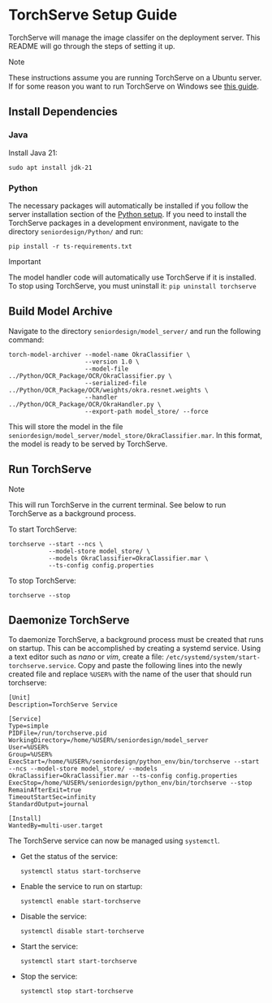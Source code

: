 # TorchServe Setup Guide

TorchServe will manage the image classifer on the deployment server.
This README will go through the steps of setting it up.

> [!NOTE]
> These instructions assume you are running TorchServe on a Ubuntu server.
> If for some reason you want to run TorchServe on Windows see
> [this guide](https://pytorch.org/serve/torchserve_on_win_native.html).

## Install Dependencies

### Java

Install Java 21:

`sudo apt install jdk-21`

### Python

The necessary packages will automatically be installed if you follow
the server installation section of the
[Python setup](../Python#server-installation).
If you need to install the TorchServe packages in a development
environment, navigate to the directory `seniordesign/Python/` and
run:

`pip install -r ts-requirements.txt`

> [!IMPORTANT]
> The model handler code will automatically use TorchServe if
> it is installed. To stop using TorchServe,
> you must uninstall it: `pip uninstall torchserve`

## Build Model Archive

Navigate to the directory `seniordesign/model_server/` and run the following command:

```
torch-model-archiver --model-name OkraClassifier \
                     --version 1.0 \
                     --model-file ../Python/OCR_Package/OCR/OkraClassifier.py \
                     --serialized-file ../Python/OCR_Package/OCR/weights/okra.resnet.weights \
                     --handler ../Python/OCR_Package/OCR/OkraHandler.py \
                     --export-path model_store/ --force
```

This will store the model in the file 
`seniordesign/model_server/model_store/OkraClassifier.mar`.
In this format, the model is ready to be served by TorchServe.

## Run TorchServe

> [!NOTE]
> This will run TorchServe in the current terminal.
> See below to run TorchServe as a background process.

To start TorchServe:

```
torchserve --start --ncs \
           --model-store model_store/ \
           --models OkraClassifier=OkraClassifier.mar \
           --ts-config config.properties
```

To stop TorchServe:

`torchserve --stop`

## Daemonize TorchServe

To daemonize TorchServe, a background process must be created
that runs on startup. This can be accomplished by creating a
systemd service. Using a text editor such as *nano* or *vim*,
create a file: `/etc/systemd/system/start-torchserve.service`.
Copy and paste the following lines into the newly created file and
replace `%USER%` with the name of the user that should run
torchserve:

```
[Unit]
Description=TorchServe Service

[Service]
Type=simple
PIDFile=/run/torchserve.pid
WorkingDirectory=/home/%USER%/seniordesign/model_server
User=%USER%
Group=%USER%
ExecStart=/home/%USER%/seniordesign/python_env/bin/torchserve --start --ncs --model-store model_store/ --models OkraClassifier=OkraClassifier.mar --ts-config config.properties
ExecStop=/home/%USER%/seniordesign/python_env/bin/torchserve --stop
RemainAfterExit=true
TimeoutStartSec=infinity
StandardOutput=journal

[Install]
WantedBy=multi-user.target
```

The TorchServe service can now be managed using `systemctl`.

- Get the status of the service:

    `systemctl status start-torchserve`

- Enable the service to run on startup:

    `systemctl enable start-torchserve`

- Disable the service:

    `systemctl disable start-torchserve`

- Start the service:

    `systemctl start start-torchserve`

- Stop the service:

    `systemctl stop start-torchserve`
